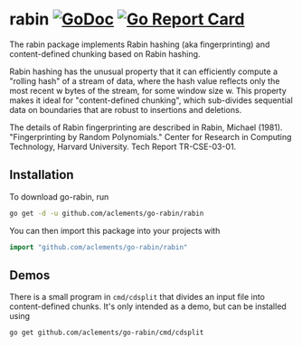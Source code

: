 # rabin [![GoDoc](https://godoc.org/github.com/aclements/go-rabin/rabin?status.svg)](https://godoc.org/github.com/aclements/go-rabin/rabin) [![Go Report Card](https://goreportcard.com/badge/github.com/aclements/go-rabin)](https://goreportcard.com/report/github.com/aclements/go-rabin)

The rabin package implements Rabin hashing (aka fingerprinting) and
content-defined chunking based on Rabin hashing.

Rabin hashing has the unusual property that it can efficiently compute
a "rolling hash" of a stream of data, where the hash value reflects
only the most recent w bytes of the stream, for some window size w.
This property makes it ideal for "content-defined chunking", which
sub-divides sequential data on boundaries that are robust to
insertions and deletions.

The details of Rabin fingerprinting are described in Rabin, Michael
(1981). "Fingerprinting by Random Polynomials." Center for Research in
Computing Technology, Harvard University. Tech Report TR-CSE-03-01.

Installation
------------

To download go-rabin, run

```sh
go get -d -u github.com/aclements/go-rabin/rabin
```

You can then import this package into your projects with

```go
import "github.com/aclements/go-rabin/rabin"
```

Demos
-----

There is a small program in `cmd/cdsplit` that divides an input file
into content-defined chunks. It's only intended as a demo, but can be
installed using

```sh
go get github.com/aclements/go-rabin/cmd/cdsplit
```
